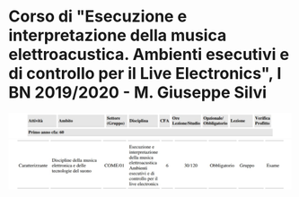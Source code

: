 Corso di "Esecuzione e interpretazione della musica elettroacustica. Ambienti esecutivi e di controllo per il Live Electronics", I BN 2019/2020 - M. Giuseppe Silvi
========

<img src="https://github.com/SMERM/BN-Velitchkova/blob/master/Programma%20di%20studio/intestazione.jpeg" width="1000">

<img src="https://github.com/SMERM/BN-Velitchkova/blob/master/Programma%20di%20studio/esecuzione_IBN.jpeg" width="1000">
